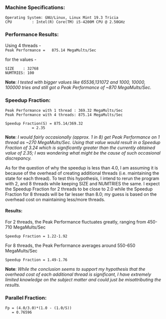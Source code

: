 ### Machine Specifications:
```
Operating System: GNU/Linux, Linux Mint 19.3 Tricia  
CPU 		: Intel(R) Core(TM) i5-4200M CPU @ 2.50GHz
```

### Performance Results:

Using 4 threads -  
`Peak Performance =   875.14 MegaMults/Sec`  

for the values -
```
SIZE	: 32768  
NUMTRIES: 100
```
**Note**: _I tested with bigger values like 65536,131072 and 1000, 10000, 100000 tries and still got a Peak Performance of ~870 MegaMults/Sec._  


### Speedup Fraction:

```
Peak Performance with 1 thread : 369.32 MegaMults/Sec  
Peak Performance with 4 threads: 875.14 MegaMults/Sec  

Speedup Fraction(S) = 875.14/369.32 
		    = 2.35  
```

**Note**: _I would fairly occasionally (approx. 1 in 8) get Peak Performance on 1 thread as ~270 MegaMults/Sec. Using that value would result in a Speedup Fraction of 3.24 which is significantly greater than the currently obtained value of 2.35; I was wondering what might be the cause of such occasional discrepancy._  

As for the question of why the speedup is less than 4.0, I am assuming it is because of the overhead of creating additional threads (i.e. maintaining the state for each thread). To test this hypothesis, I intend to rerun the program with 2, and 8 threads while keeping SIZE and NUMTRIES the same. I expect the Speedup Fraction for 2 threads to be close to 2.0 while the Speedup Fraction for 8 threads will be far lesser than 8.0; my guess is based on the overhead cost on maintaining less/more threads.  

#### Results: 

For 2 threads, the Peak Performance fluctuates greatly, ranging from 450-710 MegaMults/Sec

`Speedup Fraction = 1.22-1.92`  

For 8 threads, the Peak Performance averages around 550-650 MegaMults/Sec

`Speedup Fraction = 1.49-1.76`  

**Note**: _While the conclusion seems to support my hypothesis that the overhead cost of each additional thread is significant, I have extremely limited knowledge on the subject matter and could just be misattributing the results._  


### Parallel Fraction:

```
Fp = (4.0/3.0)*(1.0 - (1.0/S)) 
   = 0.76596
```





